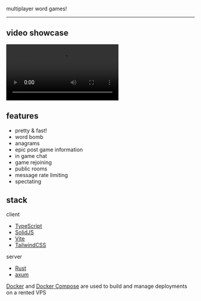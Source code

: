 multiplayer word games!

---

## video showcase

<video src="/blog/wordplay-release/wordplay.mp4" controls></video>

## features

- pretty & fast!
- word bomb
- anagrams
- epic post game information
- in game chat
- game rejoining
- public rooms
- message rate limiting
- spectating

## stack

client

- [TypeScript](https://www.typescriptlang.org/)
- [SolidJS](https://www.solidjs.com/)
- [Vite](https://vitejs.dev)
- [TailwindCSS](https://tailwindcss.com)

server

- [Rust](https://www.rust-lang.org/)
- [axum](https://github.com/tokio-rs/axum)

[Docker](https://docs.docker.com/) and [Docker Compose](https://docs.docker.com/compose/) are used to build and manage deployments on a rented VPS
